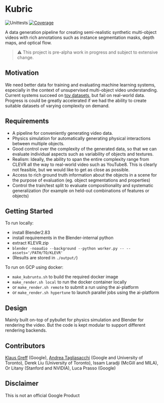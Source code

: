 # Kubric

![Unittests](https://github.com/google-research/kubric/workflows/Unittests/badge.svg)
[![Coverage](https://badgen.net/codecov/c/github/google-research/kubric)](https://codecov.io/github/google-research/kubric)

A data generation pipeline for creating semi-realistic synthetic multi-object 
videos with rich annotations such as instance segmentation masks, depth maps, 
and optical flow.

> :warning: This project is pre-alpha work in progress and subject to extensive change.

## Motivation
We need better data for training and evaluating machine learning systems, especially in the context of unsupervised multi-object video understanding.
Current systems succeed on [toy datasets](https://github.com/deepmind/multi_object_datasets), but fail on real-world data.
Progress is could be greatly accelerated if we had the ability to create suitable datasets of varying complexity on demand.

## Requirements
- A pipeline for conveniently generating video data. 
- Physics simulation for automatically generating physical interactions between multiple objects.
- Good control over the complexity of the generated data, so that we can evaluate individual aspects such as variability of objects and textures.
- Realism: Ideally, the ability to span the entire complexity range from CLEVR all the way to real-world video such as YouTube8. This is clearly not feasible, but we would like to get as close as possible. 
- Access to rich ground truth information about the objects in a scene for the purpose of evaluation (eg. object segmentations and properties)
- Control the train/test split to evaluate compositionality and systematic generalization (for example on held-out combinations of features or objects)

## Getting Started
To run locally:
* install Blender2.83
* install requirements in the Blender-internal python
* extract KLEVR.zip 
* `blender -noaudio --background --python worker.py -- --assets='/PATH/TO/KLEVR'`
* (Results are stored in `./output/`)

To run on GCP using docker:
* `make_kubruntu.sh` to build the required docker image
* `make_render.sh local` to run the docker container locally
* or `make_render.sh remote` to submit a run using the ai-platform
* or `make_render.sh hypertune` to launch parallel jobs using the ai-platform

## Design
Mainly built on-top of pybullet for physics simulation and Blender for rendering the video.
But the code is kept modular to support different rendering backends.

## Contributors
[Klaus Greff](https://github.com/qwlouse) (Google), [Andrea Tagliasacchi](https://github.com/taiya) (Google and University of Toronto), Derek Liu (University of Toronto), Issam Laradji (McGill and MILA), Or Litany (Stanford and NVIDIA), Luca Prasso (Google)

## Disclaimer
This is not an official Google Product
